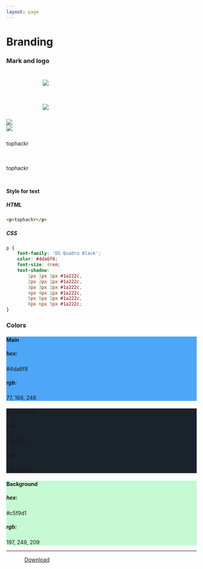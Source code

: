 ```yaml
---
layout: page
---
```


# Branding
### Mark and logo
<div class="row">
    <div class="col-md-6">
        <div class="card my-2">
            <div class="card-body card-img white-bg">
                <img src="{{ '/assets/brand/logo.svg' | relative_url }}" style="padding: 1.5rem 6rem 1.5rem 6rem !important;">
            </div>
        </div>
    </div>
    <div class="col-md-6">
        <div class="card my-2">
            <div class="card-body card-img bg">
                <img src="{{ '/assets/brand/logo.svg' | relative_url }}" style="padding: 1.5rem 6rem 1.5rem 6rem !important;">
            </div>
        </div>
    </div>
    <div class="col-md-6">
        <div class="card my-2">
            <div class="card-body card-img white-bg">
                <img src="{{ '/assets/brand/tophackr.svg' | relative_url }}">
            </div>
        </div>
    </div>
    <div class="col-md-6">
        <div class="card my-2">
            <div class="card-body card-img bg">
                <img src="{{ '/assets/brand/tophackr.svg' | relative_url }}">
            </div>
        </div>
    </div>
    <div class="col-md-6">
        <div class="card my-2">
            <div class="card-body white-bg">
                <p class="card-text text-brand text-center" style="padding: 1.5rem 0 1.5rem 0 !important; margin: 0;">tophackr</p>
            </div>
        </div>
    </div>
    <div class="col-md-6">
        <div class="card my-2">
            <div class="card-body bg">
                <p class="card-text text-brand text-center" style="padding: 1.5rem 0 1.5rem 0 !important; margin: 0;">tophackr</p>
            </div>
        </div>
    </div>
</div>

#### Style for text
##### HTML
```html
<p>tophackr</p>
```
##### CSS
```css
p {
    font-family: 'DS Quadro Black';
    color: #4da6f8;
    font-size: 4rem;
    text-shadow:
        1px 1px 1px #1a222c,
        2px 2px 1px #1a222c,
        3px 3px 1px #1a222c,
        4px 4px 1px #1a222c,
        5px 5px 1px #1a222c,
        6px 6px 5px #1a222c;
}
```

### Colors
<div class="row">
    <div class="col-md-4">
        <div class="card text-white" style="background-color: #4da6f8;">
            <div class="card-body">
                <h4 class="card-title">Main</h4>
                <h5 class="card-title">hex:</h5>
                <p class="card-text">#4da6f8</p>
                <h5 class="card-title">rgb:</h5>
                <p class="card-text">77, 166, 248</p>
            </div>
        </div>
    </div>
    <div class="col-md-4">
        <div class="card text-white" style="background-color: #1a222c;">
            <div class="card-body">
                <h4 class="card-title">Secondary</h4>
                <h5 class="card-title">hex:</h5>
                <p class="card-text">#1a222c</p>
                <h5 class="card-title">rgb:</h5>
                <p class="card-text">26, 34, 44</p>
            </div>
        </div>
    </div>
    <div class="col-md-4">
        <div class="card" style="background-color: #c5f9d1;">
            <div class="card-body">
                <h4 class="card-title">Background</h4>
                <h5 class="card-title">hex:</h5>
                <p class="card-text">#c5f9d1</p>
                <h5 class="card-title">rgb:</h5>
                <p class="card-text">197, 249, 209</p>
            </div>
        </div>
    </div>
</div>

---

<div class="text-center">
    <a href="https://mega.nz/#F!6NpF2QDI!Yi3kNEqeb3c4OHUZwIhbwQ" class="btn btn-primary btn-lg" style="margin: 3rem;">Download</a>
</div>

<script async src="https://comments.app/js/widget.js?2" data-comments-app-website="2g9joENn" data-limit="10" data-page-id="branding" data-dislikes="1"></script>
